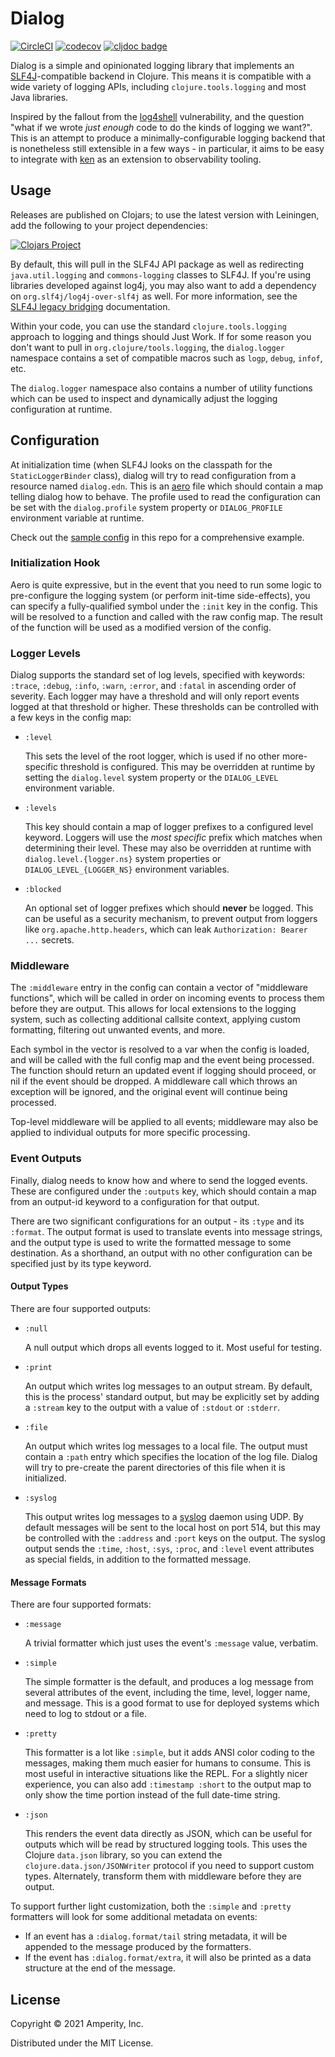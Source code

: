 Dialog
======

[![CircleCI](https://circleci.com/gh/amperity/dialog.svg?style=shield&circle-token=33a22acf23de36febc517ba16a26d33fefec0a7c)](https://circleci.com/gh/amperity/dialog)
[![codecov](https://codecov.io/gh/amperity/dialog/branch/main/graph/badge.svg)](https://codecov.io/gh/amperity/dialog)
[![cljdoc badge](https://cljdoc.org/badge/com.amperity/dialog)](https://cljdoc.org/d/com.amperity/dialog/CURRENT)

Dialog is a simple and opinionated logging library that implements an
[SLF4J](https://www.slf4j.org/)-compatible backend in Clojure. This means it is
compatible with a wide variety of logging APIs, including
`clojure.tools.logging` and most Java libraries.

Inspired by the fallout from the [log4shell](https://cve.mitre.org/cgi-bin/cvename.cgi?name=CVE-2021-44228)
vulnerability, and the question "what if we wrote _just enough_ code to do the
kinds of logging we want?". This is an attempt to produce a
minimally-configurable logging backend that is nonetheless still extensible in
a few ways - in particular, it aims to be easy to integrate with
[ken](https://github.com/amperity/ken) as an extension to observability
tooling.


## Usage

Releases are published on Clojars; to use the latest version with Leiningen,
add the following to your project dependencies:

[![Clojars Project](http://clojars.org/com.amperity/dialog/latest-version.svg)](http://clojars.org/com.amperity/dialog)

By default, this will pull in the SLF4J API package as well as redirecting
`java.util.logging` and `commons-logging` classes to SLF4J. If you're using
libraries developed against log4j, you may also want to add a dependency on
`org.slf4j/log4j-over-slf4j` as well. For more information, see the
[SLF4J legacy bridging](https://www.slf4j.org/legacy.html) documentation.

Within your code, you can use the standard `clojure.tools.logging` approach to
logging and things should Just Work. If for some reason you don't want to pull
in `org.clojure/tools.logging`, the `dialog.logger` namespace contains a set of
compatible macros such as `logp`, `debug`, `infof`, etc.

The `dialog.logger` namespace also contains a number of utility functions which
can be used to inspect and dynamically adjust the logging configuration at
runtime.


## Configuration

At initialization time (when SLF4J looks on the classpath for the
`StaticLoggerBinder` class), dialog will try to read configuration from a
resource named `dialog.edn`. This is an [aero](https://github.com/juxt/aero/)
file which should contain a map telling dialog how to behave. The profile used
to read the configuration can be set with the `dialog.profile` system
property or `DIALOG_PROFILE` environment variable at runtime.

Check out the [sample config](dev/dialog.edn) in this repo for a comprehensive
example.

### Initialization Hook

Aero is quite expressive, but in the event that you need to run some logic to
pre-configure the logging system (or perform init-time side-effects), you can
specify a fully-qualified symbol under the `:init` key in the config. This will
be resolved to a function and called with the raw config map. The result of the
function will be used as a modified version of the config.

### Logger Levels

Dialog supports the standard set of log levels, specified with keywords:
`:trace`, `:debug`, `:info`, `:warn`, `:error`, and `:fatal` in ascending order
of severity. Each logger may have a threshold and will only report events
logged at that threshold or higher. These thresholds can be controlled with a
few keys in the config map:

- `:level`

  This sets the level of the root logger, which is used if no other
  more-specific threshold is configured. This may be overridden at runtime by
  setting the `dialog.level` system property or the `DIALOG_LEVEL` environment
  variable.

- `:levels`

  This key should contain a map of logger prefixes to a configured level
  keyword. Loggers will use the _most specific_ prefix which matches when
  determining their level. These may also be overridden at runtime with
  `dialog.level.{logger.ns}` system properties or `DIALOG_LEVEL_{LOGGER_NS}`
  environment variables.

- `:blocked`

  An optional set of logger prefixes which should **never** be logged. This can
  be useful as a security mechanism, to prevent output from loggers like
  `org.apache.http.headers`, which can leak `Authorization: Bearer ...`
  secrets.

### Middleware

The `:middleware` entry in the config can contain a vector of "middleware
functions", which will be called in order on incoming events to process them
before they are output. This allows for local extensions to the logging system,
such as collecting additional callsite context, applying custom formatting,
filtering out unwanted events, and more.

Each symbol in the vector is resolved to a var when the config is loaded, and
will be called with the full config map and the event being processed. The
function should return an updated event if logging should proceed, or nil if
the event should be dropped. A middleware call which throws an exception will
be ignored, and the original event will continue being processed.

Top-level middleware will be applied to all events; middleware may also be
applied to individual outputs for more specific processing.

### Event Outputs

Finally, dialog needs to know how and where to send the logged events. These
are configured under the `:outputs` key, which should contain a map from an
output-id keyword to a configuration for that output.

There are two significant configurations for an output - its `:type` and its
`:format`. The output format is used to translate events into message strings,
and the output type is used to write the formatted message to some destination.
As a shorthand, an output with no other configuration can be specified just by
its type keyword.

#### Output Types

There are four supported outputs:

- `:null`

  A null output which drops all events logged to it. Most useful for testing.

- `:print`

  An output which writes log messages to an output stream. By default, this is
  the process' standard output, but may be explicitly set by adding a `:stream`
  key to the output with a value of `:stdout` or `:stderr`.

- `:file`

  An output which writes log messages to a local file. The output must contain
  a `:path` entry which specifies the location of the log file. Dialog will try
  to pre-create the parent directories of this file when it is initialized.

- `:syslog`

  This output writes log messages to a [syslog](https://en.wikipedia.org/wiki/Syslog)
  daemon using UDP. By default messages will be sent to the local host on port
  514, but this may be controlled with the `:address` and `:port` keys on the
  output. The syslog output sends the `:time`, `:host`, `:sys`, `:proc`, and
  `:level` event attributes as special fields, in addition to the formatted
  message.

#### Message Formats

There are four supported formats:

- `:message`

  A trivial formatter which just uses the event's `:message` value, verbatim.

- `:simple`

  The simple formatter is the default, and produces a log message from several
  attributes of the event, including the time, level, logger name, and message.
  This is a good format to use for deployed systems which need to log to stdout
  or a file.

- `:pretty`

  This formatter is a lot like `:simple`, but it adds ANSI color coding to the
  messages, making them much easier for humans to consume. This is most useful
  in interactive situations like the REPL. For a slightly nicer experience, you
  can also add `:timestamp :short` to the output map to only show the time
  portion instead of the full date-time string.

- `:json`

  This renders the event data directly as JSON, which can be useful for outputs
  which will be read by structured logging tools. This uses the Clojure
  `data.json` library, so you can extend the `clojure.data.json/JSONWriter`
  protocol if you need to support custom types. Alternately, transform them
  with middleware before they are output.

To support further light customization, both the `:simple` and `:pretty`
formatters will look for some additional metadata on events:
- If an event has a `:dialog.format/tail` string metadata, it will be appended
  to the message produced by the formatters.
- If the event has `:dialog.format/extra`, it will also be printed as a data
  structure at the end of the message.


## License

Copyright © 2021 Amperity, Inc.

Distributed under the MIT License.

